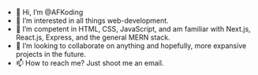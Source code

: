- 👋 Hi, I’m @AFKoding
- 👀 I’m interested in all things web-development.
- 🌱 I’m competent in HTML, CSS, JavaScript, and am familiar with Next.js, React.js, Express, and the general MERN stack.
- 💞️ I’m looking to collaborate on anything and hopefully, more expansive projects in the future.
- 📫 How to reach me? Just shoot me an email.
